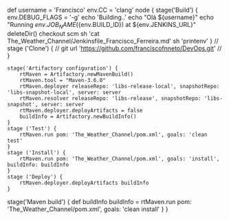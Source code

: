 def username = 'Francisco'
env.CC = 'clang'
node {
    stage('Build') {
        env.DEBUG_FLAGS = '-g'
        echo 'Building..'
        echo "Olá ${username}"
        echo "Running ${env.JOB_NAME} (${env.BUILD_ID}) at ${env.JENKINS_URL}"
        deleteDir()
        checkout scm
        sh 'cat The_Weather_Channel/Jenkinsfile_Francisco_Ferreira.md'
        sh 'printenv'
        }
//   stage ('Clone') {
//        git url 'https://github.com/franciscofnneto/DevOps.git'
//  }

    stage('Artifactory configuration') {
        rtMaven = Artifactory.newMavenBuild()
        rtMaven.tool = "Maven-3.6.0"
        rtMaven.deployer releaseRepo: 'libs-release-local', snapshotRepo: 'libs-snapshot-local', server: server
        rtMaven.resolver releaseRepo: 'libs-release', snapshotRepo: 'libs-snapshot', server: server
        rtMaven.deployer.deployArtifacts = false
        buildInfo = Artifactory.newBuildInfo()
    }
    stage ('Test') {
        rtMaven.run pom: 'The_Weather_Channel/pom.xml', goals: 'clean test'
    }
    stage ('Install') {
        rtMaven.run pom: 'The_Weather_Channel/pom.xml', goals: 'install', buildInfo: buildInfo
    }
    stage ('Deploy') {
        rtMaven.deployer.deployArtifacts buildInfo
    }
   stage('Maven build') {
        def buildInfo
        buildInfo = rtMaven.run pom: 'The_Weather_Channel/pom.xml', goals: 'clean install'
    }
}
